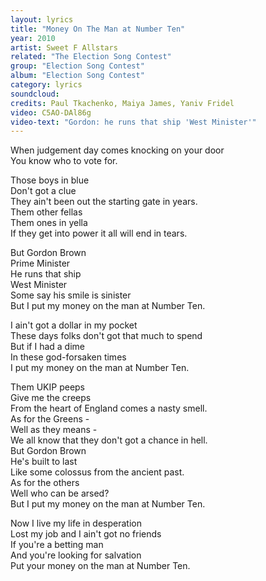 ```yaml
---
layout: lyrics
title: "Money On The Man at Number Ten"
year: 2010
artist: Sweet F Allstars
related: "The Election Song Contest"
group: "Election Song Contest"
album: "Election Song Contest"
category: lyrics
soundcloud: 
credits: Paul Tkachenko, Maiya James, Yaniv Fridel
video: C5AO-DAl86g
video-text: "Gordon: he runs that ship 'West Minister'"
---
```

When judgement day comes knocking on your door  
You know who to vote for.

Those boys in blue  
Don't got a clue  
They ain't been out the starting gate in years.  
Them other fellas  
Them ones in yella  
If they get into power it all will end in tears.  

But Gordon Brown  
Prime Minister  
He runs that ship  
West Minister  
Some say his smile is sinister  
But I put my money on the man at Number Ten.  

I ain't got a dollar in my pocket  
These days folks don't got that much to spend  
But if I had a dime  
In these god-forsaken times  
I put my money on the man at Number Ten.  
  
Them UKIP peeps  
Give me the creeps  
From the heart of England comes a nasty smell.  
As for the Greens -   
Well as they means -   
We all know that they don't got a chance in hell.  
But Gordon Brown  
He's built to last  
Like some colossus from the ancient past.  
As for the others  
Well who can be arsed?  
But I put my money on the man at Number Ten.  

Now I live my life in desperation  
Lost my job and I ain't got no friends  
If you're a betting man  
And you're looking for salvation  
Put your money on the man at Number Ten.  

